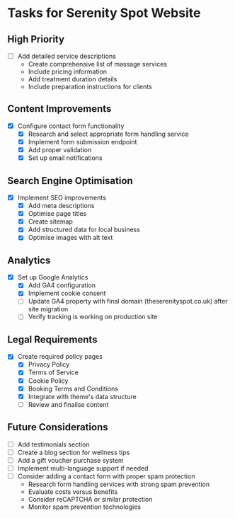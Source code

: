 # Tasks for Serenity Spot Website

## High Priority
- [ ] Add detailed service descriptions
  - Create comprehensive list of massage services
  - Include pricing information
  - Add treatment duration details
  - Include preparation instructions for clients

## Content Improvements
- [x] Configure contact form functionality
  - [x] Research and select appropriate form handling service
  - [x] Implement form submission endpoint
  - [x] Add proper validation
  - [x] Set up email notifications

## Search Engine Optimisation
- [x] Implement SEO improvements
  - [x] Add meta descriptions
  - [x] Optimise page titles
  - [x] Create sitemap
  - [x] Add structured data for local business
  - [x] Optimise images with alt text

## Analytics
- [x] Set up Google Analytics
  - [x] Add GA4 configuration
  - [x] Implement cookie consent
  - [ ] Update GA4 property with final domain (theserenityspot.co.uk) after site migration
  - [ ] Verify tracking is working on production site

## Legal Requirements
- [x] Create required policy pages
  - [x] Privacy Policy
  - [x] Terms of Service
  - [x] Cookie Policy
  - [x] Booking Terms and Conditions
  - [x] Integrate with theme's data structure
  - [ ] Review and finalise content

## Future Considerations
- [ ] Add testimonials section
- [ ] Create a blog section for wellness tips
- [ ] Add a gift voucher purchase system
- [ ] Implement multi-language support if needed
- [ ] Consider adding a contact form with proper spam protection
  - Research form handling services with strong spam prevention
  - Evaluate costs versus benefits
  - Consider reCAPTCHA or similar protection
  - Monitor spam prevention technologies
